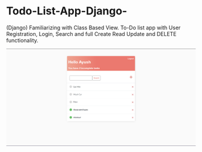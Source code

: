 # Todo-List-App-Django-
(Django) Familiarizing with Class Based View. To-Do list app with User Registration, Login, Search and full Create Read Update and DELETE functionality.

![Preview](./gitAssets/to-do.png)

